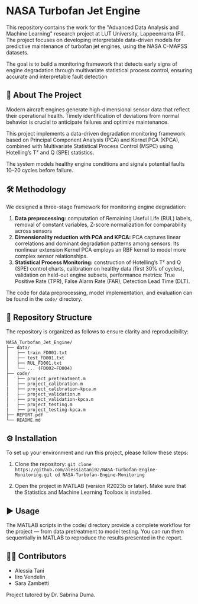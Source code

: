 # NASA Turbofan Jet Engine

This repository contains the work for the "Advanced Data Analysis and Machine Learning" research project at LUT University, Lappeenranta (FI). The project focuses on developing interpretable data-driven models for predictive maintenance of turbofan jet engines, using the NASA C-MAPSS datasets.

The goal is to build a monitoring framework that detects early signs of engine degradation through multivariate statistical process control, ensuring accurate and interpretable fault detection


## 🎯 About The Project

Modern aircraft engines generate high-dimensional sensor data that reflect their operational health.
Timely identification of deviations from normal behavior is crucial to anticipate failures and optimize maintenance.

This project implements a data-driven degradation monitoring framework based on Principal Component Analysis (PCA) and Kernel PCA (KPCA), combined with Multivariate Statistical Process Control (MSPC) using Hotelling’s T² and Q (SPE) statistics.

The system models healthy engine conditions and signals potential faults 10–20 cycles before failure.

## 🛠️ Methodology

We designed a three-stage framework for monitoring engine degradation:
1.  **Data preprocessing:** computation of Remaining Useful Life (RUL) labels, removal of constant variables, Z-score normalization for comparability across sensors
2.  **Dimensionality reduction with PCA and KPCA:**  PCA captures linear correlations and dominant degradation patterns among sensors. Its nonlinear extension Kernel PCA employs an RBF kernel to model more complex sensor relationships.
3.  **Statistical Process Monitoring:** construction of Hotelling’s T² and Q (SPE) control charts, calibration on healthy data (first 30% of cycles), validation on held-out engine subsets, performance metrics: True Positive Rate (TPR), False Alarm Rate (FAR), Detection Lead Time (DLT).

The code for data preprocessing, model implementation, and evaluation can be found in the `code/` directory.

## 📁 Repository Structure

The repository is organized as follows to ensure clarity and reproducibility:
 ```
NASA_Turbofan_Jet_Engine/
├── data/
│   ├── train_FD001.txt
│   ├── test_FD001.txt
│   ├── RUL_FD001.txt
│   └── ... (FD002–FD004)
├── code/
│   ├── project_pretreatment.m
│   ├── project_calibration.m
|   ├── project_calibration-kpca.m
│   ├── project_validation.m
|   ├── project_validation-kpca.m
│   ├── project_testing.m
|   ├── project_testing-kpca.m
├── REPORT.pdf
└── README.md
```
## ⚙️ Installation

To set up your environment and run this project, please follow these steps:

1.  Clone the repository:
    ```git clone https://github.com/alessiatani02/NASA-Turbofan-Engine-Monitoring.git cd NASA-Turbofan-Engine-Monitoring```

2. Open the project in MATLAB (version R2023b or later).
Make sure that the Statistics and Machine Learning Toolbox is installed.

## ▶️ Usage

The MATLAB scripts in the code/ directory provide a complete workflow for the project — from data pretreatment to model testing.
You can run them sequentially in MATLAB to reproduce the results presented in the report.

## 🧑‍💻 Contributors

* Alessia Tani
* Iiro Vendelin
* Sara Zambetti

Project tutored by Dr. Sabrina Duma.
